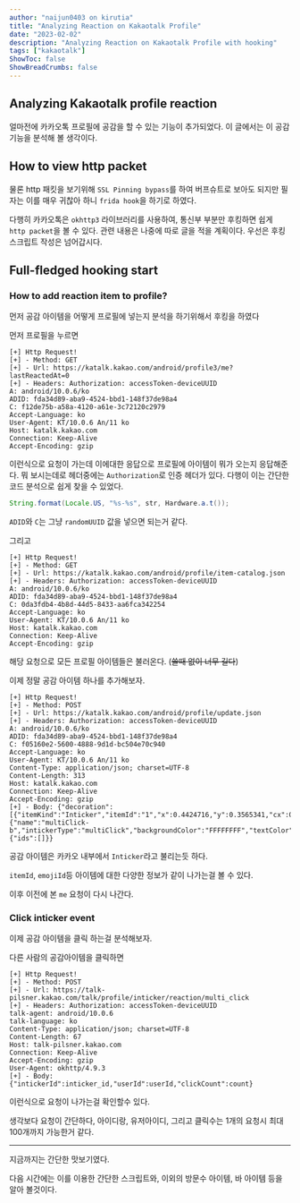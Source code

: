 ```yaml
---
author: "naijun0403 on kirutia"
title: "Analyzing Reaction on Kakaotalk Profile"
date: "2023-02-02"
description: "Analyzing Reaction on Kakaotalk Profile with hooking"
tags: ["kakaotalk"]
ShowToc: false
ShowBreadCrumbs: false
---
```

## Analyzing Kakaotalk profile reaction
얼마전에 카카오톡 프로필에 공감을 할 수 있는 기능이 추가되었다.
이 글에서는 이 공감 기능을 분석해 볼 생각이다.

## How to view http packet
물론 http 패킷을 보기위해 `SSL Pinning bypass`를 하여 버프슈트로 보아도 되지만
필자는 이를 매우 귀찮아 하니 `frida hook`을 하기로 하였다.

다행히 카카오톡은 `okhttp3` 라이브러리를 사용하여, 통신부 부분만 후킹하면 쉽게 `http packet`을 볼 수 있다.
관련 내용은 나중에 따로 글을 적을 계획이다. 우선은 후킹 스크립트 작성은 넘어갑시다.

## Full-fledged hooking start
### How to add reaction item to profile?
먼저 공감 아이템을 어떻게 프로필에 넣는지 분석을 하기위해서 후킹을 하였다

먼저 프로필을 누르면
```
[+] Http Request!
[+] - Method: GET
[+] - Url: https://katalk.kakao.com/android/profile3/me?lastReactedAt=0
[+] - Headers: Authorization: accessToken-deviceUUID
A: android/10.0.6/ko
ADID: fda34d89-aba9-4524-bbd1-148f37de98a4
C: f12de75b-a58a-4120-a61e-3c72120c2979
Accept-Language: ko
User-Agent: KT/10.0.6 An/11 ko
Host: katalk.kakao.com
Connection: Keep-Alive
Accept-Encoding: gzip
```
이런식으로 요청이 가는데 이에대한 응답으로 프로필에 아이템이 뭐가 오는지 응답해준다.
뭐 보시는데로 헤더중에는 `Authorization`로 인증 헤더가 있다.
다행이 이는 간단한 코드 분석으로 쉽게 찾을 수 있었다.

```java
String.format(Locale.US, "%s-%s", str, Hardware.a.t());
```

`ADID`와 `C`는 그냥 `randomUUID` 값을 넣으면 되는거 같다.

그리고

```
[+] Http Request!
[+] - Method: GET
[+] - Url: https://katalk.kakao.com/android/profile/item-catalog.json
[+] - Headers: Authorization: accessToken-deviceUUID
A: android/10.0.6/ko
ADID: fda34d89-aba9-4524-bbd1-148f37de98a4
C: 0da3fdb4-4b8d-44d5-8433-aa6fca342254
Accept-Language: ko
User-Agent: KT/10.0.6 An/11 ko
Host: katalk.kakao.com
Connection: Keep-Alive
Accept-Encoding: gzip
```
해당 요청으로 모든 프로필 아이템들은 불러온다. (~~쓸때 없이 너무 길다~~)

이제 정말 공감 아이템 하나를 추가해보자.

```
[+] Http Request!
[+] - Method: POST
[+] - Url: https://katalk.kakao.com/android/profile/update.json
[+] - Headers: Authorization: accessToken-deviceUUID
A: android/10.0.6/ko
ADID: fda34d89-aba9-4524-bbd1-148f37de98a4
C: f05160e2-5600-4888-9d1d-bc504e70c940
Accept-Language: ko
User-Agent: KT/10.0.6 An/11 ko
Content-Type: application/json; charset=UTF-8
Content-Length: 313
Host: katalk.kakao.com
Connection: Keep-Alive
Accept-Encoding: gzip
[+] - Body: {"decoration":[{"itemKind":"Inticker","itemId":"1","x":0.4424716,"y":0.3565341,"cx":0.49982244,"cy":0.38352272,"width":0.28813362,"height":0.1360631,"rotation":0.0,"parameters":{"name":"multiClick-b","intickerType":"multiClick","backgroundColor":"FFFFFFFF","textColor":"000000","emojiId":74}}],"music":{"ids":[]}}
```

공감 아이템은 카카오 내부에서 `Inticker`라고 불리는듯 하다.

`itemId`, `emojiId`등 아이템에 대한 다양한 정보가 같이 나가는걸 볼 수 있다.

이후 이전에 본 `me` 요청이 다시 나간다.

### Click inticker event
이제 공감 아이템을 클릭 하는걸 분석해보자.

다른 사람의 공감아이템을 클릭하면
```
[+] Http Request!
[+] - Method: POST
[+] - Url: https://talk-pilsner.kakao.com/talk/profile/inticker/reaction/multi_click
[+] - Headers: Authorization: accessToken-deviceUUID
talk-agent: android/10.0.6
talk-language: ko
Content-Type: application/json; charset=UTF-8
Content-Length: 67
Host: talk-pilsner.kakao.com
Connection: Keep-Alive
Accept-Encoding: gzip
User-Agent: okhttp/4.9.3
[+] - Body: {"intickerId":inticker_id,"userId":userId,"clickCount":count}
```
이런식으로 요청이 나가는걸 확인할수 있다.

생각보다 요청이 간단하다, 아이디랑, 유저아이디, 그리고 클릭수는 1개의 요청시 최대 100개까지 가능한거 같다.

---------------------------------------------------------------------------------

지금까지는 간단한 맛보기였다.

다음 시간에는 이를 이용한 간단한 스크립트와, 이외의 방문수 아이템, 바 아이템 등을 알아 볼것이다.
